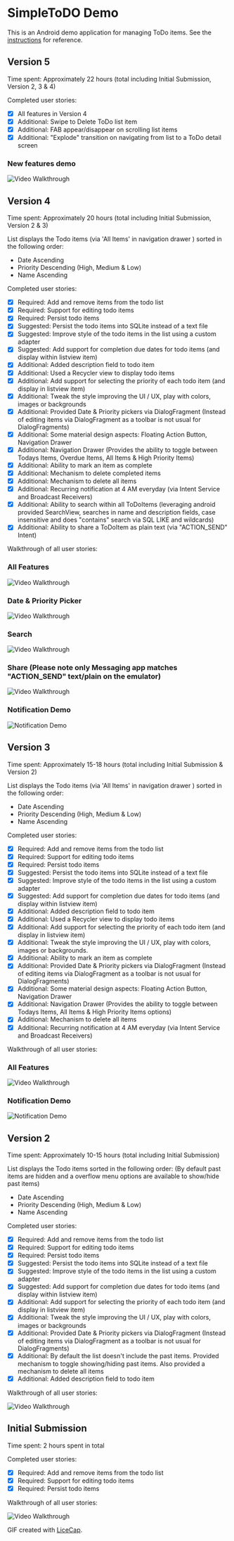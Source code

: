 # SimpleToDO Demo

This is an Android demo application for managing ToDo items. See the [instructions](http://courses.codepath.com/snippets/intro_to_android/prework) for reference.

## Version 5
Time spent: Approximately 22 hours (total including Initial Submission, Version 2, 3 & 4)

Completed user stories:

* [x] All features in Version 4
* [x] Additional: Swipe to Delete ToDo list item
* [x] Additional: FAB appear/disappear on scrolling list items
* [x] Additional: "Explode" transition on navigating from list to a ToDo detail screen

### New features demo
![Video Walkthrough](simpletodo_demo_5.gif)

## Version 4
Time spent: Approximately 20 hours (total including Initial Submission, Version 2 & 3)

List displays the Todo items (via 'All Items' in navigation drawer ) sorted in the following order:
* Date Ascending
* Priority Descending (High, Medium & Low)
* Name Ascending

Completed user stories:

 * [x] Required: Add and remove items from the todo list
 * [x] Required: Support for editing todo items
 * [x] Required: Persist todo items
 * [x] Suggested: Persist the todo items into SQLite instead of a text file
 * [x] Suggested: Improve style of the todo items in the list using a custom adapter
 * [x] Suggested: Add support for completion due dates for todo items (and display within listview item)
 * [x] Additional: Added description field to todo item 
 * [x] Additional: Used a Recycler view to display todo items 
 * [x] Additional: Add support for selecting the priority of each todo item (and display in listview item)
 * [x] Additional: Tweak the style improving the UI / UX, play with colors, images or backgrounds
 * [x] Additional: Provided Date & Priority pickers via DialogFragment (Instead of editing items via DialogFragment as a toolbar is not usual for DialogFragments)
 * [x] Additional: Some material design aspects: Floating Action Button, Navigation Drawer
 * [x] Additional: Navigation Drawer (Provides the ability to toggle between Todays Items, Overdue Items, All Items & High Priority Items)
 * [x] Additional: Ability to mark an item as complete   
 * [x] Additional: Mechanism to delete completed items
 * [x] Additional: Mechanism to delete all items
 * [x] Additional: Recurring notification at 4 AM everyday (via Intent Service and Broadcast Receivers)
 * [x] Additional: Ability to search within all ToDoItems (leveraging android provided SearchView, searches in name and description fields, case insensitive and does "contains" search via SQL LIKE and wildcards)
 * [x] Additional: Ability to share a ToDoItem as plain text (via "ACTION_SEND" Intent)

Walkthrough of all user stories:

### All Features
![Video Walkthrough](simpletodo_demo_4.gif)

### Date & Priority Picker
![Video Walkthrough](simpletodo_demo_4_picker.gif)

### Search
![Video Walkthrough](simpletodo_demo_4_search.gif)

### Share (Please note only Messaging app matches "ACTION_SEND" text/plain on the emulator)
![Video Walkthrough](simpletodo_demo_4_share.gif)

### Notification Demo
![Notification Demo](simpletodo_demo_4_notif.gif)

## Version 3
Time spent: Approximately 15-18 hours  (total including Initial Submission & Version 2)

List displays the Todo items (via 'All Items' in navigation drawer ) sorted in the following order:
* Date Ascending
* Priority Descending (High, Medium & Low)
* Name Ascending

Completed user stories:

 * [x] Required: Add and remove items from the todo list
 * [x] Required: Support for editing todo items
 * [x] Required: Persist todo items
 * [x] Suggested: Persist the todo items into SQLite instead of a text file
 * [x] Suggested: Improve style of the todo items in the list using a custom adapter
 * [x] Suggested: Add support for completion due dates for todo items (and display within listview item)
 * [x] Additional: Added description field to todo item 
 * [x] Additional: Used a Recycler view to display todo items 
 * [x] Additional: Add support for selecting the priority of each todo item (and display in listview item)
 * [x] Additional: Tweak the style improving the UI / UX, play with colors, images or backgrounds.
 * [x] Additional: Ability to mark an item as complete
 * [x] Additional: Provided Date & Priority pickers via DialogFragment (Instead of editing items via DialogFragment as a toolbar is not usual for DialogFragments)
 * [x] Additional: Some material design aspects: Floating Action Button, Navigation Drawer
 * [x] Additional: Navigation Drawer (Provides the ability to toggle between Todays Items, All Items & High Priority Items options)
 * [x] Additional: Mechanism to delete all items
 * [x] Additional: Recurring notification at 4 AM everyday (via Intent Service and Broadcast Receivers)

Walkthrough of all user stories:

### All Features
![Video Walkthrough](simpletodo_demo_3.gif)

### Notification Demo
![Notification Demo](simpletodo_demo_3_notif.gif)


## Version 2
Time spent: Approximately 10-15 hours (total including Initial Submission)

List displays the Todo items sorted in the following order: (By default past items are hidden and a overflow menu options are available to show/hide past items)
* Date Ascending
* Priority Descending (High, Medium & Low)
* Name Ascending

Completed user stories:

 * [x] Required: Add and remove items from the todo list
 * [x] Required: Support for editing todo items
 * [x] Required: Persist todo items
 * [x] Suggested: Persist the todo items into SQLite instead of a text file
 * [x] Suggested: Improve style of the todo items in the list using a custom adapter
 * [x] Suggested: Add support for completion due dates for todo items (and display within listview item)
 * [x] Additional: Add support for selecting the priority of each todo item (and display in listview item)
 * [x] Additional: Tweak the style improving the UI / UX, play with colors, images or backgrounds 
 * [x] Additional: Provided Date & Priority pickers via DialogFragment (Instead of editing items via DialogFragment as a toolbar is not usual for DialogFragments)
 * [x] Additional: By default the list doesn't include the past items. Provided mechanism to toggle showing/hiding past items. Also provided a mechanism to delete all items
 * [x] Additional: Added description field to todo item

Walkthrough of all user stories:

![Video Walkthrough](simpletodo_demo_2.gif)

## Initial Submission
Time spent: 2 hours spent in total

Completed user stories:

 * [x] Required: Add and remove items from the todo list
 * [x] Required: Support for editing todo items
 * [x] Required: Persist todo items
 
Walkthrough of all user stories:

![Video Walkthrough](simpletodo_demo_1.gif)

GIF created with [LiceCap](http://www.cockos.com/licecap/).
